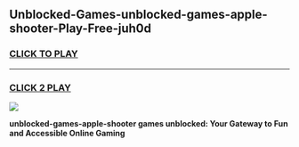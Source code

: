 
## Unblocked-Games-unblocked-games-apple-shooter-Play-Free-juh0d
<h3>
<a href="https://premium76.site?title=unblocked-games-apple-shooter&ref=09A">CLICK TO PLAY</a></h3>
<hr>

<h3>
<a href="https://premium76.site?title=unblocked-games-apple-shooter&ref=09A">CLICK 2 PLAY</a>
  
</h3>

<a href="https://premium76.site?title=unblocked-games-apple-shooter&ref=09A"><img src="https://clearcache.store/games.png"></a>


**unblocked-games-apple-shooter games unblocked: Your Gateway to Fun and Accessible Online Gaming**
